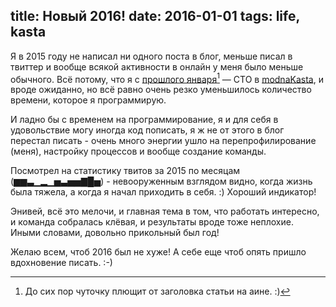 title: Новый 2016!
date: 2016-01-01
tags: life, kasta
----

Я в 2015 году не написал ни одного поста в блог, меньше писал в твиттер и вообще
всякой активности в онлайн у меня было меньше обычного. Всë потому, что я с
[прошлого января](http://ain.ua/2015/01/13/558358)[^1] — CTO в
[modnaKasta](https://modnakasta.ua), и вроде ожиданно, но всë равно очень резко
уменьшилось количество времени, которое я программирую.

И ладно бы с временем на программирование, я и для себя в удовольствие могу
иногда код пописать, я ж не от этого в блог перестал писать - очень много
энергии ушло на перепрофилирование (меня), настройку процессов и вообще создание
команды.

Посмотрел на статистику твитов за 2015 по месяцам (▆▆▃▁▂▁▅▃▅▅▇█▅) -
невооруженным взглядом видно, когда жизнь была тяжела, а когда я начал приходить
в себя. :) Хороший индикатор!

Энивей, всë это мелочи, и главная тема в том, что работать интересно, и команда
собралась клëвая, и результаты вроде тоже неплохие. Иными словами, довольно
прикольный был год!

Желаю всем, чтоб 2016 был не хуже! А себе еще чтоб опять пришло вдохновение
писать. :-)

[^1]: До сих пор чуточку плющит от заголовка статьи на аине. :)
